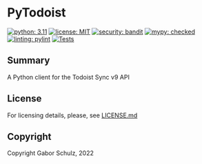 # PyTodoist

[![python: 3.11](https://img.shields.io/badge/python-3.11-green)](https://python.org)
[![license: MIT](https://img.shields.io/badge/license-MIT-blue)](https://opensource.org/licenses/MIT)
[![security: bandit](https://img.shields.io/badge/security-bandit-yellow.svg)](https://github.com/PyCQA/bandit)
[![mypy: checked](https://img.shields.io/badge/mypy-checked-blue)](http://mypy-lang.org)
[![linting: pylint](https://img.shields.io/badge/linting-pylint-yellowgreen)](https://github.com/PyCQA/pylint)
[![Tests](https://github.com/gaborschulz/pytodoist/actions/workflows/pytest.yml/badge.svg)](https://github.com/gaborschulz/pytodoist/actions/workflows/pytest.yml)

## Summary

A Python client for the Todoist Sync v9 API

## License

For licensing details, please, see [LICENSE.md](LICENSE.md)

## Copyright

Copyright Gabor Schulz, 2022